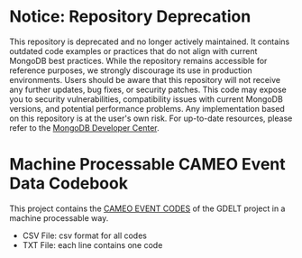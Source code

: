 # Notice: Repository Deprecation
This repository is deprecated and no longer actively maintained. It contains outdated code examples or practices that do not align with current MongoDB best practices. While the repository remains accessible for reference purposes, we strongly discourage its use in production environments.
Users should be aware that this repository will not receive any further updates, bug fixes, or security patches. This code may expose you to security vulnerabilities, compatibility issues with current MongoDB versions, and potential performance problems. Any implementation based on this repository is at the user's own risk.
For up-to-date resources, please refer to the [MongoDB Developer Center](https://mongodb.com/developer).


# Machine Processable CAMEO Event Data Codebook

This project contains the [CAMEO EVENT CODES](http://data.gdeltproject.org/documentation/CAMEO.Manual.1.1b3.pd) of the GDELT project in a machine processable way.

* CSV File: csv format for all codes
* TXT File: each line contains one code
